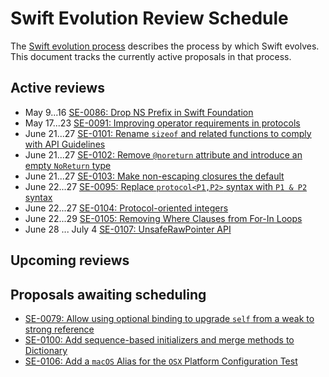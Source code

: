 # Swift Evolution Review Schedule

The [Swift evolution process][evolution-process] describes the process
by which Swift evolves. This document tracks the currently active
proposals in that process.

## Active reviews

* May 9...16 [SE-0086: Drop NS Prefix in Swift Foundation](proposals/0086-drop-foundation-ns.md)
* May 17...23 [SE-0091: Improving operator requirements in protocols](proposals/0091-improving-operators-in-protocols.md)
* June 21...27 [SE-0101: Rename `sizeof` and related functions to comply with API Guidelines](proposals/0101-standardizing-sizeof-naming.md)
* June 21...27 [SE-0102: Remove `@noreturn` attribute and introduce an empty `NoReturn` type](proposals/0102-noreturn-bottom-type.md)
* June 21...27 [SE-0103: Make non-escaping closures the default](proposals/0103-make-noescape-default.md)
* June 22...27 [SE-0095: Replace `protocol<P1,P2>` syntax with `P1 & P2` syntax](proposals/0095-any-as-existential.md)
* June 22...27 [SE-0104: Protocol-oriented integers](proposals/0104-improved-integers.md)
* June 22...29 [SE-0105: Removing Where Clauses from For-In Loops](proposals/0105-remove-where-from-forin-loops.md)
* June 28 ... July 4 [SE-0107: UnsafeRawPointer API](proposals/0107-unsaferawpointer.md)

## Upcoming reviews


## Proposals awaiting scheduling

* [SE-0079: Allow using optional binding to upgrade `self` from a weak to strong reference](proposals/0079-upgrade-self-from-weak-to-strong.md)
* [SE-0100: Add sequence-based initializers and merge methods to Dictionary](proposals/0100-add-sequence-based-init-and-merge-to-dictionary.md)
* [SE-0106: Add a `macOS` Alias for the `OSX` Platform Configuration Test](proposals/0106-rename-osx-to-macos.md)

[evolution-process]: process.md  "The Swift evolution process"

